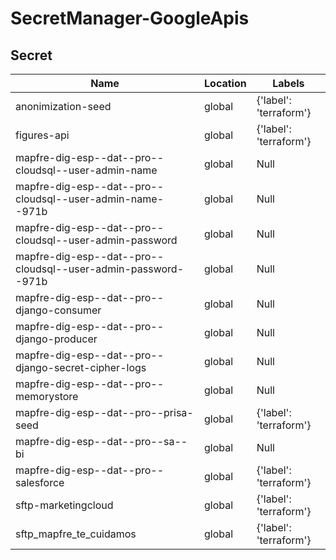 # SecretManager-GoogleApis

## Secret

| Name                                                          | Location | Labels                 |
| ------------------------------------------------------------- | -------- | ---------------------- |
| anonimization-seed                                            | global   | {'label': 'terraform'} |
| figures-api                                                   | global   | {'label': 'terraform'} |
| mapfre-dig-esp--dat--pro--cloudsql--user-admin-name           | global   | Null                   |
| mapfre-dig-esp--dat--pro--cloudsql--user-admin-name--971b     | global   | Null                   |
| mapfre-dig-esp--dat--pro--cloudsql--user-admin-password       | global   | Null                   |
| mapfre-dig-esp--dat--pro--cloudsql--user-admin-password--971b | global   | Null                   |
| mapfre-dig-esp--dat--pro--django-consumer                     | global   | Null                   |
| mapfre-dig-esp--dat--pro--django-producer                     | global   | Null                   |
| mapfre-dig-esp--dat--pro--django-secret-cipher-logs           | global   | Null                   |
| mapfre-dig-esp--dat--pro--memorystore                         | global   | Null                   |
| mapfre-dig-esp--dat--pro--prisa-seed                          | global   | {'label': 'terraform'} |
| mapfre-dig-esp--dat--pro--sa--bi                              | global   | Null                   |
| mapfre-dig-esp--dat--pro--salesforce                          | global   | {'label': 'terraform'} |
| sftp-marketingcloud                                           | global   | {'label': 'terraform'} |
| sftp_mapfre_te_cuidamos                                       | global   | {'label': 'terraform'} |